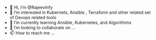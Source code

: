 - 👋 Hi, I’m @RajeevInfy
- 👀 I’m interested in Kubernets, Ansible , Terraform and other related set of Devops related tools 
- 🌱 I’m currently learning Ansible, Kubernetes, and Algorithims
- 💞️ I’m looking to collaborate on ...
- 📫 How to reach me ...

<!---
RajeevInfy/RajeevInfy is a ✨ special ✨ repository because its `README.md` (this file) appears on your GitHub profile.
You can click the Preview link to take a look at your changes.
--->
